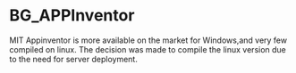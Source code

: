 # BG_APPInventor
MIT Appinventor is more available on the market for Windows,and very few compiled on linux.
The decision was made to compile the linux version due to the need for server deployment.
```






